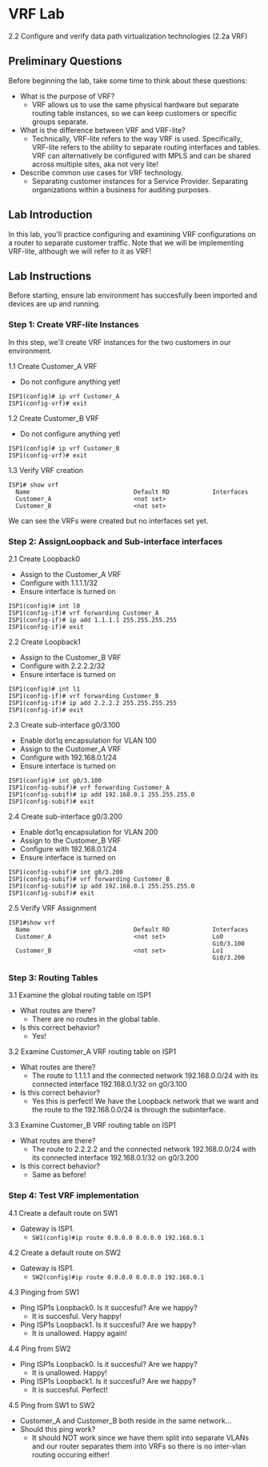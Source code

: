 # VRF Lab
2.2 Configure and verify data path virtualization technologies (2.2a VRF)

## Preliminary Questions
Before beginning the lab, take some time to think about these questions:
- What is the purpose of VRF?
    - VRF allows us to use the same physical hardware but separate routing table instances, so we can keep customers or specific groups separate.
- What is the difference between VRF and VRF-lite?
    - Technically, VRF-lite refers to the way VRF is used. Specifically, VRF-lite refers to the ability to separate routing interfaces and tables. VRF can alternatively be configured with MPLS and can be shared across multiple sites, aka not very lite!
- Describe common use cases for VRF technology.
    - Separating customer instances for a Service Provider. Separating organizations within a business for auditing purposes.


## Lab Introduction
In this lab, you'll practice configuring and examining VRF configurations on a router to separate customer traffic. Note that we will be implementing VRF-lite, although we will refer to it as VRF!

## Lab Instructions
Before starting, ensure lab environment has succesfully been imported and devices are up and running.

### Step 1: Create VRF-lite Instances
In this step, we'll create VRF instances for the two customers in our environment.

1.1 Create Customer_A VRF
- Do not configure anything yet!
```
ISP1(config)# ip vrf Customer_A
ISP1(config-vrf)# exit
```

1.2 Create Customer_B VRF
- Do not configure anything yet!
```
ISP1(config)# ip vrf Customer_B
ISP1(config-vrf)# exit
```

1.3 Verify VRF creation
```
ISP1# show vrf
  Name                             Default RD            Interfaces
  Customer_A                       <not set>             
  Customer_B                       <not set> 
```
We can see the VRFs were created but no interfaces set yet.

### Step 2: AssignLoopback and Sub-interface interfaces

2.1 Create Loopback0
- Assign to the Customer_A VRF
- Configure with 1.1.1.1/32
- Ensure interface is turned on

```
ISP1(config)# int l0
ISP1(config-if)# vrf forwarding Customer_A
ISP1(config-if)# ip add 1.1.1.1 255.255.255.255
ISP1(config-if)# exit
```

2.2 Create Loopback1
- Assign to the Customer_B VRF
- Configure with 2.2.2.2/32
- Ensure interface is turned on

```
ISP1(config)# int l1
ISP1(config-if)# vrf forwarding Customer_B
ISP1(config-if)# ip add 2.2.2.2 255.255.255.255
ISP1(config-if)# exit
```

2.3 Create sub-interface g0/3.100
- Enable dot1q encapsulation for VLAN 100
- Assign to the Customer_A VRF
- Configure with 192.168.0.1/24
- Ensure interface is turned on

```
ISP1(config)# int g0/3.100
ISP1(config-subif)# vrf forwarding Customer_A
ISP1(config-subif)# ip add 192.168.0.1 255.255.255.0
ISP1(config-subif)# exit
```

2.4 Create sub-interface g0/3.200
- Enable dot1q encapsulation for VLAN 200
- Assign to the Customer_B VRF
- Configure with 192.168.0.1/24
- Ensure interface is turned on

```
ISP1(config-subif)# int g0/3.200 
ISP1(config-subif)# vrf forwarding Customer_B
ISP1(config-subif)# ip add 192.168.0.1 255.255.255.0
ISP1(config-subif)# exit
```

2.5 Verify VRF Assignment

```
ISP1#show vrf
  Name                             Default RD            Interfaces
  Customer_A                       <not set>             Lo0
                                                         Gi0/3.100
  Customer_B                       <not set>             Lo1
                                                         Gi0/3.200
```
  
### Step 3: Routing Tables

3.1 Examine the global routing table on ISP1
- What routes are there?
    - There are no routes in the global table.
- Is this correct behavior?
    - Yes!

3.2 Examine Customer_A VRF routing table on ISP1
- What routes are there?
    - The route to 1.1.1.1 and the connected network 192.168.0.0/24 with its connected interface 192.168.0.1/32 on g0/3.100
- Is this correct behavior?
    - Yes this is perfect! We have the Loopback network that we want and the route to the 192.168.0.0/24 is through the subinterface.

3.3 Examine Customer_B VRF routing table on ISP1
- What routes are there?
    - The route to 2.2.2.2 and the connected network 192.168.0.0/24 with its connected interface 192.168.0.1/32 on g0/3.200
- Is this correct behavior?
    - Same as before!

### Step 4: Test VRF implementation

4.1 Create a default route on SW1
- Gateway is ISP1.
    - ```SW1(config)#ip route 0.0.0.0 0.0.0.0 192.168.0.1```

4.2 Create a default route on SW2
- Gateway is ISP1.
    - ```SW2(config)#ip route 0.0.0.0 0.0.0.0 192.168.0.1```

4.3 Pinging from SW1
- Ping ISP1s Loopback0. Is it succesful? Are we happy?
    - It is succesful. Very happy!
- Ping ISP1s Loopback1. Is it succesful? Are we happy?
    - It is unallowed. Happy again! 

4.4 Ping from SW2
- Ping ISP1s Loopback0. Is it succesful? Are we happy?
    - It is unallowed. Happy!
- Ping ISP1s Loopback1. Is it succesful? Are we happy?
    - It is succesful. Perfect!

4.5 Ping from SW1 to SW2
- Customer_A and Customer_B both reside in the same network...
- Should this ping work?
    - It should NOT work since we have them split into separate VLANs and our router separates them into VRFs so there is no inter-vlan routing occuring either!
